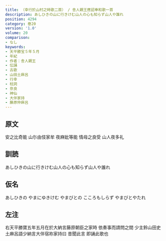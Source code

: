 ```yaml
---
title: （幸行於山村之時歌二首） / 舎人親王應詔奉和歌一首
description: あしひきの山に行きけむ山人の心も知らず山人や誰れ
position: 4294
category: 巻20
version: '1.0'
volume: 20
comparison:
- なし
keywords:
- 天平勝宝５年５月
- 年紀
- 作者：舎人親王
- 伝誦
- 古歌
- 山田土麻呂
- 行幸
- 枕詞
- 奈良
- 神仙
- 大伴家持
- 藤原仲麻呂
---
```


## 原文

安之比奇能 山尓由伎家牟 夜麻妣等能 情母之良受 山人夜多礼

## 訓読

あしひきの山に行きけむ山人の心も知らず山人や誰れ

## 仮名

あしひきの やまにゆきけむ やまびとの こころもしらず やまびとやたれ

## 左注

右天平勝寶五年五月在於大納言藤原朝臣之家時 依奏事而請問之間 少主鈴山田史土麻呂語少納言大伴宿祢家持曰 昔聞此言 即誦此歌也
